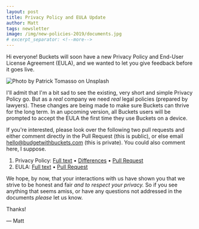 ```yaml
---
layout: post
title: Privacy Policy and EULA Update
author: Matt
tags: newsletter
image: /img/new-policies-2019/documents.jpg
# excerpt_separator: <!--more-->
---
```


Hi everyone!  Buckets will soon have a new Privacy Policy and End-User License Agreement (EULA), and we wanted to let you give feedback before it goes live.

![Photo by Patrick Tomasso on Unsplash]({{site.url}}/img/new-policies-2019/documents.jpg)

I'll admit that I'm a bit sad to see the existing, very short and simple Privacy Policy go.  But as a *real* company we need *real* legal policies (prepared by lawyers).  These changes are being made to make sure Buckets can thrive for the long term.  In an upcoming version, all Buckets users will be prompted to accept the EULA the first time they use Buckets on a device.

If you're interested, please look over the following two pull requests and either comment directly in the Pull Request (this is public), or else email [hello@budgetwithbuckets.com](mailto:hello@budgetwithbuckets.com) (this is private).  You could also comment here, I suppose.

1. Privacy Policy: [Full text](https://github.com/buckets/policies/blob/privacy-policy-apr2019/privacy-policy.md) &bull; [Differences](https://github.com/buckets/policies/pull/2/files) &bull; [Pull Request](https://github.com/buckets/policies/pull/2)
2. EULA: [Full text](https://github.com/buckets/policies/blob/new-eula/eula.md) &bull; [Pull Request](https://github.com/buckets/policies/pull/1)

We hope, by now, that your interactions with us have shown you that we strive to be honest and fair *and to respect your privacy.*  So if you see anything that seems amiss, or have any questions not addressed in the documents *please* let us know.

Thanks!

&mdash; Matt
